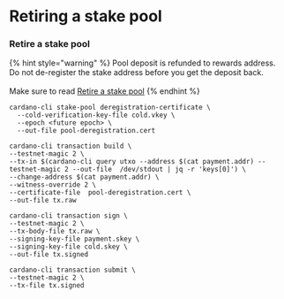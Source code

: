 # Retiring a stake pool

### Retire a stake pool

{% hint style="warning" %}
Pool deposit is refunded to rewards address. Do not de-register the stake address before you get the deposit back. \
\
Make sure to read  [Retire a stake pool](https://github.com/input-output-hk/cardano-node/blob/master/doc/stake-pool-operations/12\_retire\_stakepool.md#retiring-a-stake-pool)
{% endhint %}

```
cardano-cli stake-pool deregistration-certificate \
  --cold-verification-key-file cold.vkey \
  --epoch <future epoch> \
  --out-file pool-deregistration.cert
```

```
cardano-cli transaction build \
--testnet-magic 2 \
--tx-in $(cardano-cli query utxo --address $(cat payment.addr) --testnet-magic 2 --out-file  /dev/stdout | jq -r 'keys[0]') \
--change-address $(cat payment.addr) \
--witness-override 2 \
--certificate-file  pool-deregistration.cert \
--out-file tx.raw
```

```
cardano-cli transaction sign \
--testnet-magic 2 \
--tx-body-file tx.raw \
--signing-key-file payment.skey \
--signing-key-file cold.skey \
--out-file tx.signed
```

```
cardano-cli transaction submit \
--testnet-magic 2 \
--tx-file tx.signed
```
